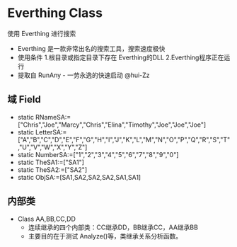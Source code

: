 # Everthing Class

使用 Everthing 进行搜索

- Everthing 是一款非常出名的搜索工具，搜索速度极快
- 使用条件 1.根目录或指定目录下存在 Everthing的DLL  2.Everthing程序正在运行
- 提取自 RunAny - 一劳永逸的快速启动 @hui-Zz

## 域 Field 

- static RNameSA:=["Chris","Joe","Marcy","Chris","Elina","Timothy","Joe","Joe","Joe"]
- static LetterSA:=["A","B","C","D","E","F","G","H","I","J","K","L","M","N","O","P","Q","R","S","T","U","V","W","X","Y","Z"]
- static NumberSA:=["1","2","3","4","5","6","7","8","9","0"]
- static TheSA1:=["SA1"]
- static TheSA2:=["SA2"]
- static ObjSA:=[SA1,SA2,SA2,SA2,SA1,SA1]

## 内部类

+ Class AA,BB,CC,DD
  + 连续继承的四个内部类：CC继承DD，BB继承CC，AA继承BB
  + 主要目的在于测试 Analyze()等，类继承关系分析函数。

